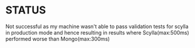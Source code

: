 # STATUS

Not successful as my machine wasn't able to pass validation tests for scylla in production mode and hence resulting in results where Scylla(max:500ms) performed worse than Mongo(max:300ms)

